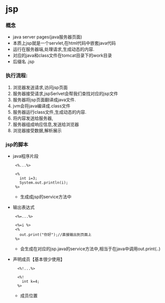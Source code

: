 # jsp
### 概念
* java server pages(java服务器页面)
* 本质上jsp就是一个servlet,在html代码中嵌套java代码
* 运行在服务器端,处理请求,生成动态的内容.
* 对应的java和class文件在tomcat目录下的work目录
* 后缀名 .jsp

### 执行流程:
1. 浏览器发送请求,访问jsp页面
2. 服务器接受请求,jspSerlvet会帮我们查找对应的jsp文件
3. 服务器将jsp页面翻译成java文件.
4. jvm会将java编译成.class文件
5. 服务器运行class文件,生成动态的内容.
6. 将内容发送给服务器,
7. 服务器组成响应信息,发送给浏览器
8. 浏览器接受数据,解析展示

### jsp的脚本
* java程序片段
  ```
   <%...%>
  ```
  ```
   <%
     int i=3;
     System.out.println(i);
   %>

  ```
	* 生成成jsp的service方法中
* 输出表达式
  ```
   <%=...%>
  ```
  ```
   <%=i %>
   <%
     out.print("你好");//直接输出到页面上
   %>
  ```

    * 会生成在对应的jsp.java的service方法中,相当于在java中调用out.print(..)
* 声明成员【基本很少使用】
  ```
    <%!...%>
  ```
  ```
    <%!
      int k=4;
    %>
  ```
    * 成员位置
